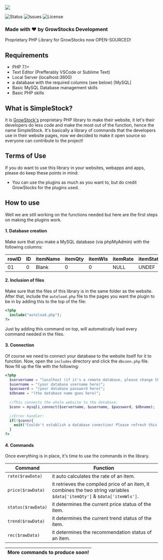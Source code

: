 <a href="https://www.growstocks.ga" target="_blank"><img src="https://www.growstocks.ga/img/SimpleStock.png"></a>

![Status](https://img.shields.io/badge/Status-BETA-blue.svg?style=for-the-badge&logo=appveyor)
![Issues](https://img.shields.io/github/issues/MatteuGT/SimpleStock.svg?style=for-the-badge&logo=appveyor)
![License](https://img.shields.io/github/license/MatteuGT/SimpleStock.svg?style=for-the-badge&logo=appveyor)<br>
<!--[![Build Status](https://travis-ci.org/MatteuGT/SimpleStock.svg?branch=master)](https://travis-ci.org/MatteuGT/SimpleStock)-->

### Made with &hearts; by GrowStocks Development

Proprietary PHP Library for GrowStocks now OPEN-SOURCED!

## Requirements
* PHP 7.1+
* Text Editor (Prefferably VSCode or Sublime Text)
* Local Server (localhost:3600)
* a database with the required columns (see below) [MySQL]
* Basic MySQL Database management skills
* Basic PHP skills

## What is SimpleStock?
It is <a href="https://www.growstocks.ga" target="_blank">GrowStock's</a> proprietary PHP library to make their website, it let's their developers do less code and make the most out of the function, hence the name SimpleStock. It's basically a library of commands that the developers use in their website pages, now we decided to make it open source so everyone can contribute to the project!

## Terms of Use
If you do want to use this library in your websites, webapps and apps, please do keep these points in mind:
* You can use the plugins as much as you want to, but do credit GrowStocks for the plugins used.

## How to use
Well we are still working on the functions needed but here are the first steps on making the plugins work.

#### 1. Database creation
Make sure that you make a MySQL database (via phpMyAdmin) with the following columns:

| rowID | ID | itemName | itemQty | itemWls | itemRate | itemStatus | itemDemand |
| ----- | -- | -------- | ------- | ------- | -------- | ---------- | ---------- |
|   01  | 0  | Blank    | 0       | 0       | NULL     | UNDEF      |  UNDEF     |

#### 2. Inclusion of files
Make sure that the files of this library is in the same folder as the website. After that, include the `autoload.php` file to the pages you want the plugin to be in by adding this to the top of the file:
```php
<?php
  include("autoload.php");
?>
```
Just by adding this command on top, will automatically load every command needed in the files.

#### 3. Connection
Of course we need to connect your database to the website itself for it to function. Now, open the `includes` directory and click the `dbconn.php` file. Now fill up the file with the following:

```php
<?php
  $servername = "localhost (if it's a remote database, please change the localhost to the appropriate server name/address";
  $username = "(your database username here)";
  $password = "(your database password here)";
  $dbname = "(the database name goes here)";
  
  //This connects the whole website to the database:
  $conn = mysqli_connect($servername, $username, $password, $dbname);
  
  //Error handler:
  if(!$conn){
    exit("Couldn't establish a database conection! Please refresh this page.");
  }
?>
```

#### 4. Commands
Once everything is in place, it's time to use the commands in the library.

| Command | Function |
| ------- | -------- |
| `rate($rawData)` | it auto calculates the rate of an item. |
| `price($rawData)` | it retrieves the compiled price of an item, it combines the two string variables ` $data['itemQty']` & `$data['itemWls']`. |
| `status($rawData)` | it determines the current price status of the item. |
| `trend($rawData)` | it determines the current trend status of the item. |
| `rec($rawData)` | it determines the recommendation status of an item. |

| More commands to produce soon! |
| ------------------------------ |
